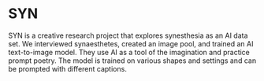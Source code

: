 # SYN
SYN is a creative research project that explores synesthesia as an AI data set. We interviewed synaesthetes, created an image pool, and trained an AI text-to-image model. They use AI as a tool of the imagination and practice prompt poetry. The model is trained on various shapes and settings and can be prompted with different captions.
